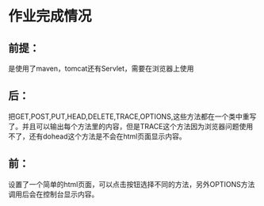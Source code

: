 # 作业完成情况

## 前提：

是使用了maven，tomcat还有Servlet，需要在浏览器上使用

## 后：

把GET,POST,PUT,HEAD,DELETE,TRACE,OPTIONS,这些方法都在一个类中重写了。并且可以输出每个方法里的内容，但是TRACE这个方法因为浏览器问题使用不了，还有dohead这个方法是不会在html页面显示内容。

## 前：

设置了一个简单的html页面，可以点击按钮选择不同的方法，另外OPTIONS方法调用后会在控制台显示内容。



